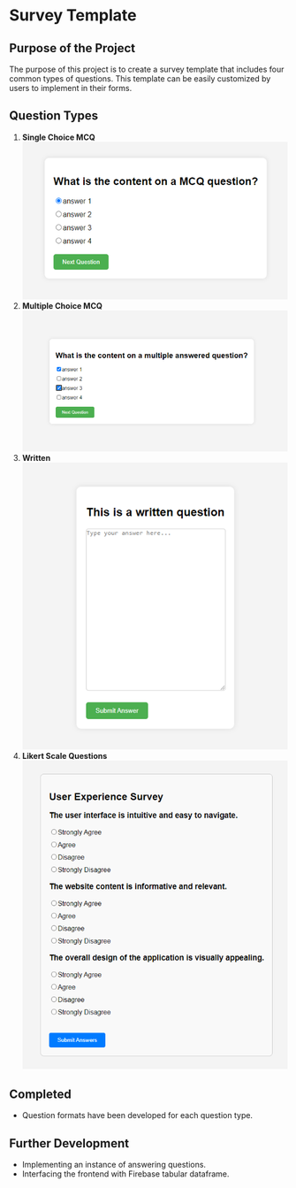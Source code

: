 # Survey Template

## Purpose of the Project
The purpose of this project is to create a survey template that includes four common types of questions. This template can be easily customized by users to implement in their forms.

## Question Types
1. **Single Choice MCQ**
![Local Image](ReadMe_images/smcq.png)
2. **Multiple Choice MCQ**
![Local Image](ReadMe_images/mmcq.png)
3. **Written**
![Local Image](ReadMe_images/written.png)
4. **Likert Scale Questions**
![Local Image](ReadMe_images/likert.png)

## Completed
- Question formats have been developed for each question type.

## Further Development
- Implementing an instance of answering questions.
- Interfacing the frontend with Firebase tabular dataframe.

